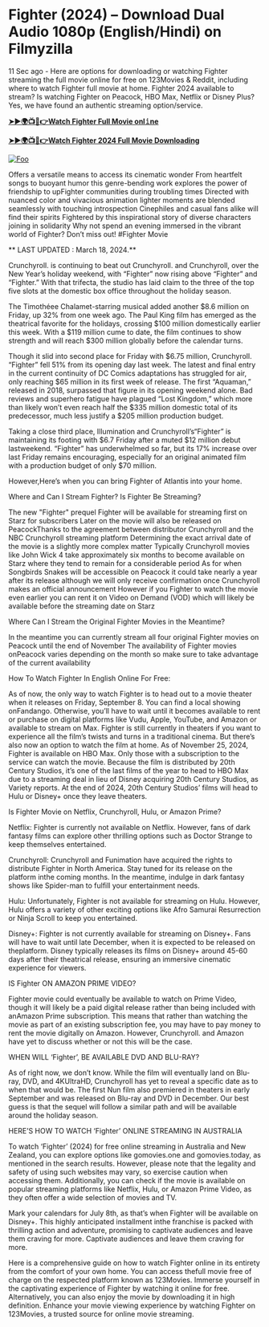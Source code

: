 # Fighter (2024) – Download Dual Audio 1080p (English/Hindi) on Filmyzilla

11 Sec ago - Here are options for downloading or watching Fighter streaming the full movie online for free on 123Movies & Reddit, including where to watch Fighter full movie at home. Fighter 2024 available to stream? Is watching Fighter on Peacock, HBO Max, Netflix or Disney Plus? Yes, we have found an authentic streaming option/service.


[**➤►🌍📺📱👉Watch Fighter Full Movie onl𝚒ne**](https://bit.ly/Most-popular-Movies)

[**➤►🌍📺📱👉Watch Fighter 2024 Full Movie Downloading**](https://bit.ly/Most-popular-Movies)

[![Foo](https://static.wixstatic.com/media/b249f9_adac8f70fb3f45b88691696c77de18f3~mv2.gif)](https://bit.ly/Most-popular-Movies)


Offers a versatile means to access its cinematic wonder From heartfelt songs to buoyant humor this genre-bending work explores the power of friendship to upFighter communities during troubling times Directed with nuanced color and vivacious animation lighter moments are blended seamlessly with touching introspection Cinephiles and casual fans alike will find their spirits Fightered by this inspirational story of diverse characters joining in solidarity Why not spend an evening immersed in the vibrant world of Fighter? Don’t miss out! #Fighter Movie

** LAST UPDATED : March 18, 2024.**

Crunchyroll. is continuing to beat out Crunchyroll. and Crunchyroll, over the New Year’s holiday weekend, with “Fighter” now rising above “Fighter” and “Fighter.” With that trifecta, the studio has laid claim to the three of the top five slots at the domestic box office throughout the holiday season.

The Timothéee Chalamet-starring musical added another $8.6 million on Friday, up 32% from one week ago. The Paul King film has emerged as the theatrical favorite for the holidays, crossing $100 million domestically earlier this week. With a $119 million cume to date, the film continues to show strength and will reach $300 million globally before the calendar turns.

Though it slid into second place for Friday with $6.75 million, Crunchyroll. “Fighter” fell 51% from its opening day last week. The latest and final entry in the current continuity of DC Comics adaptations has struggled for air, only reaching $65 million in its first week of release. The first “Aquaman,” released in 2018, surpassed that figure in its opening weekend alone. Bad reviews and superhero fatigue have plagued “Lost Kingdom,” which more than likely won’t even reach half the $335 million domestic total of its predecessor, much less justify a $205 million production budget.

Taking a close third place, Illumination and Crunchyroll’s“Fighter” is maintaining its footing with $6.7 Friday after a muted $12 million debut lastweekend. “Fighter” has underwhelmed so far, but its 17% increase over last Friday remains encouraging, especially for an original animated film with a production budget of only $70 million.

However,Here’s when you can bring Fighter of Atlantis into your home.

Where and Can I Stream Fighter? Is Fighter Be Streaming?

The new "Fighter" prequel Fighter will be available for streaming first on Starz for subscribers Later on the movie will also be released on PeacockThanks to the agreement between distributor Crunchyroll and the NBC Crunchyroll streaming platform Determining the exact arrival date of the movie is a slightly more complex matter Typically Crunchyroll movies like John Wick 4 take approximately six months to become available on Starz where they tend to remain for a considerable period As for when Songbirds Snakes will be accessible on Peacock it could take nearly a year after its release although we will only receive confirmation once Crunchyroll makes an official announcement However if you Fighter to watch the movie even earlier you can rent it on Video on Demand (VOD) which will likely be available before the streaming date on Starz

Where Can I Stream the Original Fighter Movies in the Meantime?

In the meantime you can currently stream all four original Fighter movies on Peacock until the end of November The availability of Fighter movies onPeacock varies depending on the month so make sure to take advantage of the current availability

How To Watch Fighter In English Online For Free:

As of now, the only way to watch Fighter is to head out to a movie theater when it releases on Friday, September 8. You can find a local showing onFandango. Otherwise, you’ll have to wait until it becomes available to rent or purchase on digital platforms like Vudu, Apple, YouTube, and Amazon or available to stream on Max. Fighter is still currently in theaters if you want to experience all the film’s twists and turns in a traditional cinema. But there’s also now an option to watch the film at home. As of November 25, 2024, Fighter is available on HBO Max. Only those with a subscription to the service can watch the movie. Because the film is distributed by 20th Century Studios, it’s one of the last films of the year to head to HBO Max due to a streaming deal in lieu of Disney acquiring 20th Century Studios, as Variety reports. At the end of 2024, 20th Century Studios’ films will head to Hulu or Disney+ once they leave theaters.

Is Fighter Movie on Netflix, Crunchyroll, Hulu, or Amazon Prime?

Netflix: Fighter is currently not available on Netflix. However, fans of dark fantasy films can explore other thrilling options such as Doctor Strange to keep themselves entertained.

Crunchyroll: Crunchyroll and Funimation have acquired the rights to distribute Fighter in North America. Stay tuned for its release on the platform inthe coming months. In the meantime, indulge in dark fantasy shows like Spider-man to fulfill your entertainment needs.

Hulu: Unfortunately, Fighter is not available for streaming on Hulu. However, Hulu offers a variety of other exciting options like Afro Samurai Resurrection or Ninja Scroll to keep you entertained.

Disney+: Fighter is not currently available for streaming on Disney+. Fans will have to wait until late December, when it is expected to be released on theplatform. Disney typically releases its films on Disney+ around 45-60 days after their theatrical release, ensuring an immersive cinematic experience for viewers.

IS Fighter ON AMAZON PRIME VIDEO?

Fighter movie could eventually be available to watch on Prime Video, though it will likely be a paid digital release rather than being included with anAmazon Prime subscription. This means that rather than watching the movie as part of an existing subscription fee, you may have to pay money to rent the movie digitally on Amazon. However, Crunchyroll. and Amazon have yet to discuss whether or not this will be the case.

WHEN WILL ‘Fighter’, BE AVAILABLE DVD AND BLU-RAY?

As of right now, we don’t know. While the film will eventually land on Blu-ray, DVD, and 4KUltraHD, Crunchyroll has yet to reveal a specific date as to when that would be. The first Nun film also premiered in theaters in early September and was released on Blu-ray and DVD in December. Our best guess is that the sequel will follow a similar path and will be available around the holiday season.

HERE’S HOW TO WATCH ‘Fighter’ ONLINE STREAMING IN AUSTRALIA

To watch ‘Fighter’ (2024) for free online streaming in Australia and New Zealand, you can explore options like gomovies.one and gomovies.today, as mentioned in the search results. However, please note that the legality and safety of using such websites may vary, so exercise caution when accessing them. Additionally, you can check if the movie is available on popular streaming platforms like Netflix, Hulu, or Amazon Prime Video, as they often offer a wide selection of movies and TV.

Mark your calendars for July 8th, as that’s when Fighter will be available on Disney+. This highly anticipated installment inthe franchise is packed with thrilling action and adventure, promising to captivate audiences and leave them craving for more. Captivate audiences and leave them craving for more.

Here is a comprehensive guide on how to watch Fighter online in its entirety from the comfort of your own home. You can access thefull movie free of charge on the respected platform known as 123Movies. Immerse yourself in the captivating experience of Fighter by watching it online for free. Alternatively, you can also enjoy the movie by downloading it in high definition. Enhance your movie viewing experience by watching Fighter on 123Movies, a trusted source for online movie streaming.
